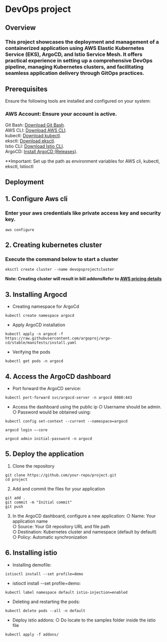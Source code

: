 # DevOps project
## Overview
### This project showcases the deployment and management of a containerized application using AWS Elastic Kubernetes Service (EKS), ArgoCD, and Istio Service Mesh. It offers practical experience in setting up a comprehensive DevOps pipeline, managing Kubernetes clusters, and facilitating seamless application delivery through GitOps practices.

## Prerequisites

Ensure the following tools are installed and configured on your system:

### AWS Account: Ensure your account is active.  
Git Bash: [Download Git Bash](https://git-scm.com/downloads).  
AWS CLI: [Download AWS CLI](https://docs.aws.amazon.com/cli/latest/userguide/getting-started-install.html).  
kubectl: [Download kubectl](https://kubernetes.io/docs/tasks/tools/).  
eksctl: [Download eksctl](https://eksctl.io/installation/).  
Istio CLI: [Download Istio CLI](https://eksctl.io/installation/).  
ArgoCD: [Install ArgoCD (Releases)](https://eksctl.io/installation/).  

**Important: Set up the path as environment variables for AWS cli, kubectl, eksctl, Istioctl

## Deployment

## 1. Configure Aws cli
### Enter your aws credentials like private access key and security key.
```
aws configure
```
## 2. Creating kubernetes cluster
### Execute the command below to start a cluster

```
eksctl create cluster --name devopsprojectcluster
```
**Note: Creating cluster will result in bill addonsRefer to [AWS pricing details](https://aws.amazon.com/pricing/)**

## 3. Installing Argocd
- Creating namespace for ArgoCd
```
kubectl create namespace argocd
```
- Apply ArgoCD installation
```
kubectl apply -n argocd -f https://raw.githubusercontent.com/argoproj/argo-cd/stable/manifests/install.yaml
```
- Verifying the pods
```
kubectl get pods -n argocd
```
## 4. Access the ArgoCD dashboard
- Port forward the ArgoCD service:
```
kubectl port-forward svc/argocd-server -n argocd 8080:443
```
- Access the dashboard using the public ip
  ○ Username should be admin.  
  ○ Password would be obtained using:  
```
kubectl config set-context --current --namespace=argocd
```
```
argocd login –-core
```
```
argocd admin initial-password -n argocd
```
## 5. Deploy the application
1. Clone the repository
 ```
git clone https://github.com/your-repo/project.git
cd project
```
2. Add and commit the files for your application
```
git add .
git commit -m "Initial commit"
git push
```
3. In the ArgoCD dashboard, configure a new application:
○ Name: Your application name  
○ Source: Your Git repository URL and file path  
○ Destination: Kubernetes cluster and namespace (default by default)  
○ Policy: Automatic synchronization  

## 6. Installing istio
- Installing demofile:
```
istioctl install --set profile=demo
```
- istioctl install --set profile=demo:
```
kubectl label namespace default istio-injection=enabled
```
- Deleting and restarting the pods:
```
kubectl delete pods --all -n default
```
- Deploy istio addons:
  ○ Do locate to the samples folder inside the istio file
```
kubectl apply -f addons/
```
